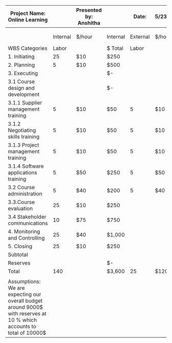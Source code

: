 | Project Name: Online Learning                                                                                         |          | Presented by: Anshitha |          | Date:    | 5/23/2020 |          |         |             |            |
|-----------------------------------------------------------------------------------------------------------------------|----------|------------------------|----------|----------|-----------|----------|---------|-------------|------------|
|                                                                                                                       |          |                        |          |          |           |          |         |             |            |
|                                                                                                                       | Internal | $/hour                 | Internal | External | $/hour    | External | Total   | Non-labor $ | Total Cost |
| WBS Categories                                                                                                        | Labor    |                        | $ Total  | Labor    |           | $ Total  | Labor   |             |            |
| 1. Initiating                                                                                                         | 25       | $10                    | $250     |          |           |  $-      | $250    |             | $250       |
| 2. Planning                                                                                                           | 5        | $10                    | $500     |          |           |  $-      | $500    |             | $500       |
| 3. Executing                                                                                                          |          |                        |  $-      |          |           |  $-      |  $-     |             |  $-        |
|   3.1 Course design and development                                                                                   |          |                        |  $-      |          |           |  $-      |  $-     |             |  $-        |
|       3.1.1 Supplier management training                                                                              | 5        | $10                    | $50      | 5        | $10       | $50      | $100    | $400        | $500       |
|       3.1.2 Negotiating skills training                                                                               | 5        | $10                    | $50      | 5        | $10       | $50      | $100    | $400        | $500       |
|       3.1.3  Project management training                                                                              | 5        | $10                    | $50      | 5        | $10       | $50      | $100    | $400        | $500       |
|       3.1.4 Software applications training                                                                            | 5        | $50                    | $250     | 5        | $50       | $250     | $500    | $2,000      | $2,500     |
|    3.2 Course administration                                                                                          | 5        | $40                    | $200     | 5        | $40       | $200     | $400    | $1,600      | $2,000     |
|    3.3.Course evaluation                                                                                              | 25       | $10                    | $250     |          |           |  $-      | $250    |             | $250       |
|    3.4 Stakeholder communications                                                                                     | 10       | $75                    | $750     |          |           |  $-      | $750    |             | $750       |
| 4. Monitoring and Controlling                                                                                         | 25       | $40                    | $1,000   |          |           |  $-      | $1,000  |             | $1,000     |
| 5. Closing                                                                                                            | 25       | $10                    | $250     |          |           |  $-      | $250    |             | $250       |
| Subtotal                                                                                                              |          |                        |          |          |           |          |         |             | $9,000     |
| Reserves                                                                                                              |          |                        |  $-      |          |           |  $-      |  $-     |             | 1,000.00   |
| Total                                                                                                                 | 140      |                        | $3,600   | 25       | $120      | $600     | $4,200  | $4,800      | $10,000    |
|                                                                                                                       |          |                        |          |          |           |          |         |             |            |
| Assumptions: We are expecting our overall budget around 9000$ with reserves at 10 % which accounts to total of 10000$ |          |                        |          |          |           |          |         |             |            |
